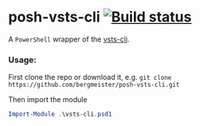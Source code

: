 # posh-vsts-cli [![Build status](https://ci.appveyor.com/api/projects/status/29qq8ghr1mhlkaeh?svg=true)](https://ci.appveyor.com/project/bergmeister/posh-vsts-cli)

A `PowerShell` wrapper of the [vsts-cli](https://github.com/Microsoft/vsts-cli).

### Usage:

First clone the repo or download it, e.g. `git clone https://github.com/bergmeister/posh-vsts-cli.git`

Then import the module
```powershell
Import-Module .\vsts-cli.psd1
```
